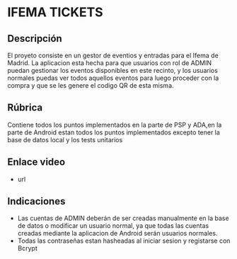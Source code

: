 # IFEMA TICKETS

## Descripción

El proyeto consiste en un gestor de eventios y entradas para el Ifema de Madrid. La aplicacion esta hecha para que usuarios con rol de ADMIN puedan gestionar los eventos disponibles en este recinto, y los usuarios normales puedas ver todos aquellos eventos para luego proceder con la compra y que se les genere el codigo QR de esta misma.

## Rúbrica
Contiene todos los puntos implementados en la parte de PSP y ADA,en la parte de Android estan todos los puntos implementados excepto tener la base de datos local y los tests unitarios

## Enlace video
- url

## Indicaciones
- Las cuentas de ADMIN deberán de ser creadas manualmente en la base de datos o modificar un usuario normal, ya que todas las cuentas creadas mediante la aplicacion de Android serán usuarios normales.
- Todas las contraseñas estan hasheadas al iniciar sesion y registarse con Bcrypt
